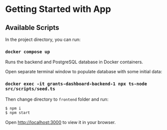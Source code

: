 # Getting Started with App

## Available Scripts

In the project directory, you can run:

### `docker compose up`

Runs the backend and PostgreSQL database in Docker containers.

Open separate terminal window to populate database with some initial data:

### `docker exec -it grants-dashboard-backend-1 npx ts-node src/scripts/seed.ts`

Then change directory to `frontend` folder and run:

```bash
$ npm i
$ npm start
```

Open [http://localhost:3000](http://localhost:3000) to view it in your browser.

